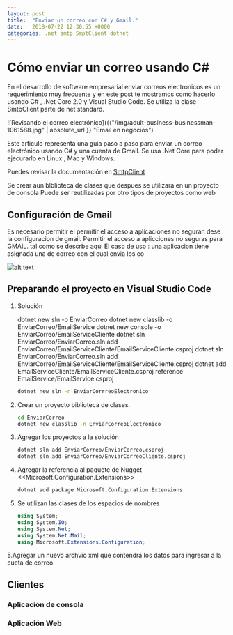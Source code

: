 ```yaml
---
layout: post
title:  "Enviar un correo con C# y Gmail."
date:   2018-07-22 12:30:55 +0000
categories: .net smtp SmptClient dotnet 
---
```


# Cómo enviar un correo usando C# #

En el desarrollo de software empresarial enviar correos electronicos es un requerimiento muy frecuente y en este post te mostramos como hacerlo usando C# , .Net Core 2.0  y Visual Studio Code.
Se utiliza la clase SmtpClient parte  de net standard.



![Revisando el correo electrónico]({{"/img/adult-business-businessman-1061588.jpg" | absolute_url }} "Email en negocios")

Este articulo representa una guia paso a paso para enviar un correo electrónico usando C# y una cuenta de Gmail.
Se usa .Net Core para poder ejecurarlo en Linux , Mac y Windows.

Puedes revisar la documentación en [SmtpClient](https://docs.microsoft.com/en-us/dotnet/api/system.net.mail.smtpclient?view=netframework-4.7.2)

Se crear aun blblioteca de clases que despues se utilizara en un proyecto de consola 
Puede ser reutilizadas por otro tipos de proyectos como web 
## Configuración de Gmail ##

Es necesario permitir el  permitir el acceso a aplicaciones no seguran dese la configuracion de gmail.
Permitir el acceso a aplicciones no seguras para GMAIL. tal como se descrbe aqui
El caso de uso : una aplicacion tiene asignada una  de correo con el cual envia los co

![alt text]({{"/img/AccesoAplicacionesMenosSeguras.PNG"|absolute_url}} "Pantalla de gmail")
[](https://support.google.com/accounts/answer/6010255?hl=es-41)


## Preparando el proyecto en Visual Studio Code ##

1. Solución
   
   dotnet new sln -o EnviarCorreo
   dotnet new classlib -o EnviarCorreo/EmailService
   dotnet new console -o EnviarCorreo/EmailServiceCliente
   dotnet sln EnviarCorreo/EnviarCorreo.sln add EnviarCorreo/EmailServiceCliente/EmailServiceCliente.csproj
   dotnet sln EnviarCorreo/EnviarCorreo.sln add EnviarCorreo/EmailServiceCliente/EmailServiceCliente.csproj
dotnet add EmailServiceCliente/EmailServiceCliente.csproj reference EmailService/EmailService.csproj
    ```sh
    dotnet new sln -n EnviarCorrreoElectronico
    ```
2. Crear un proyecto biblioteca de clases.
    ```sh
    cd EnviarCorreo
    dotnet new classlib -n EnviarCorreoElectronico
    ```
3. Agregar los proyectos a la solución
    ```sh
    dotnet sln add EnviarCorreo/EnviarCorreo.csproj
    dotnet sln add EnviarCorreo/EnviarCorreoCliente.csproj
    ```
4. Agregar la referencia al paquete de Nugget <<Microsoft.Configuration.Extensions>> 
    ```sh
    dotnet add package Microsoft.Configuration.Extensions
     ```

5. Se utilizan las clases de los espacios de nombres
    ```cs
    using System;
    using System.IO;
    using System.Net;
    using System.Net.Mail;
    using Microsoft.Extensions.Configuration;
    ```

5.Agregar un nuevo archvio xml  que contendrá los datos para ingresar a la cueta de correo.

## Clientes
### Aplicación de consola
### Aplicación Web
